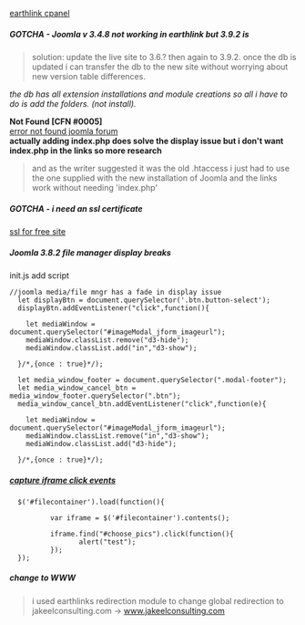 [earthlink cpanel](https://control.earthlink.net/portal/#)   

##### GOTCHA - Joomla v 3.4.8 not working in earthlink but 3.9.2 is
>solution: update the live site to 3.6.? then again to 3.9.2. once the db is updated i can transfer the db to the new site without worrying about new version table differences.

*_the db has all extension installations and module creations so all i have to do is add the folders. (not install)._*

**Not Found [CFN #0005]**   
[error not found joomla forum](https://forum.joomla.org/viewtopic.php?t=953968)    
**actually adding index.php does solve the display issue but i don't want index.php in the links so more research**
>and as the writer suggested it was the old .htaccess i just had to use the one supplied with the new installation of Joomla and the links work without needing 'index.php'

##### GOTCHA - i need an ssl certificate

[ssl for free site](https://www.sslforfree.com/)   



##### Joomla 3.8.2 file manager display breaks

init.js add script
```
//joomla media/file mngr has a fade in display issue
  let displayBtn = document.querySelector('.btn.button-select');
  displayBtn.addEventListener("click",function(){

    let mediaWindow = document.querySelector("#imageModal_jform_imageurl");
    mediaWindow.classList.remove("d3-hide");
    mediaWindow.classList.add("in","d3-show");

  }/*,{once : true}*/);

  let media_window_footer = document.querySelector(".modal-footer");
  let media_window_cancel_btn = media_window_footer.querySelector(".btn");
  media_window_cancel_btn.addEventListener("click",function(e){

    let mediaWindow = document.querySelector("#imageModal_jform_imageurl");
    mediaWindow.classList.remove("in","d3-show");
    mediaWindow.classList.add("d3-hide");

  }/*,{once : true}*/);
```
##### [capture iframe click events](https://stackoverflow.com/questions/13439303/detect-click-event-inside-iframe)   
```
  $('#filecontainer').load(function(){

          var iframe = $('#filecontainer').contents();

          iframe.find("#choose_pics").click(function(){
                 alert("test");
          });
  });
```

##### change to WWW
>i used earthlinks redirection module to change global redirection to
jakeelconsulting.com -> www.jakeelconsulting.com
